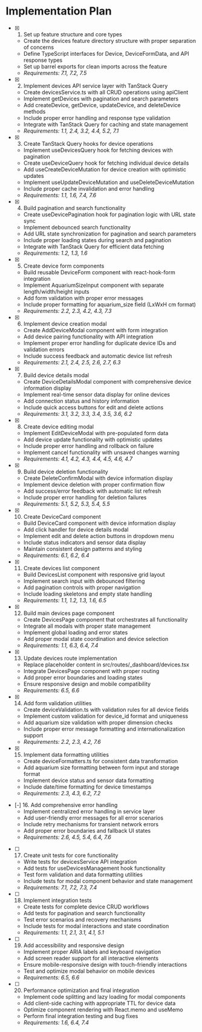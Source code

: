 # Implementation Plan

- [x] 1. Set up feature structure and core types
  - Create the devices feature directory structure with proper separation of concerns
  - Define TypeScript interfaces for Device, DeviceFormData, and API response types
  - Set up barrel exports for clean imports across the feature
  - _Requirements: 7.1, 7.2, 7.5_

- [x] 2. Implement devices API service layer with TanStack Query
  - Create devicesService.ts with all CRUD operations using apiClient
  - Implement getDevices with pagination and search parameters
  - Add createDevice, getDevice, updateDevice, and deleteDevice methods
  - Include proper error handling and response type validation
  - Integrate with TanStack Query for caching and state management
  - _Requirements: 1.1, 2.4, 3.2, 4.4, 5.2, 7.1_

- [x] 3. Create TanStack Query hooks for device operations
  - Implement useDevicesQuery hook for fetching devices with pagination
  - Create useDeviceQuery hook for fetching individual device details
  - Add useCreateDeviceMutation for device creation with optimistic updates
  - Implement useUpdateDeviceMutation and useDeleteDeviceMutation
  - Include proper cache invalidation and error handling
  - _Requirements: 1.1, 1.6, 7.4, 7.6_

- [x] 4. Build pagination and search functionality
  - Create useDevicePagination hook for pagination logic with URL state sync
  - Implement debounced search functionality
  - Add URL state synchronization for pagination and search parameters
  - Include proper loading states during search and pagination
  - Integrate with TanStack Query for efficient data fetching
  - _Requirements: 1.2, 1.3, 1.6_

- [x] 5. Create device form components
  - Build reusable DeviceForm component with react-hook-form integration
  - Implement AquariumSizeInput component with separate length/width/height inputs
  - Add form validation with proper error messages
  - Include proper formatting for aquarium_size field (LxWxH cm format)
  - _Requirements: 2.2, 2.3, 4.2, 4.3, 7.3_

- [x] 6. Implement device creation modal
  - Create AddDeviceModal component with form integration
  - Add device pairing functionality with API integration
  - Implement proper error handling for duplicate device IDs and validation errors
  - Include success feedback and automatic device list refresh
  - _Requirements: 2.1, 2.4, 2.5, 2.6, 2.7, 6.3_

- [x] 7. Build device details modal
  - Create DeviceDetailsModal component with comprehensive device information display
  - Implement real-time sensor data display for online devices
  - Add connection status and history information
  - Include quick access buttons for edit and delete actions
  - _Requirements: 3.1, 3.2, 3.3, 3.4, 3.5, 3.6, 6.2_

- [x] 8. Create device editing modal
  - Implement EditDeviceModal with pre-populated form data
  - Add device update functionality with optimistic updates
  - Include proper error handling and rollback on failure
  - Implement cancel functionality with unsaved changes warning
  - _Requirements: 4.1, 4.2, 4.3, 4.4, 4.5, 4.6, 4.7_

- [x] 9. Build device deletion functionality
  - Create DeleteConfirmModal with device information display
  - Implement device deletion with proper confirmation flow
  - Add success/error feedback with automatic list refresh
  - Include proper error handling for deletion failures
  - _Requirements: 5.1, 5.2, 5.3, 5.4, 5.5_

- [x] 10. Create DeviceCard component
  - Build DeviceCard component with device information display
  - Add click handler for device details modal
  - Implement edit and delete action buttons in dropdown menu
  - Include status indicators and sensor data display
  - Maintain consistent design patterns and styling
  - _Requirements: 6.1, 6.2, 6.4_

- [x] 11. Create devices list component
  - Build DevicesList component with responsive grid layout
  - Implement search input with debounced filtering
  - Add pagination controls with proper navigation
  - Include loading skeletons and empty state handling
  - _Requirements: 1.1, 1.2, 1.3, 1.6, 6.5_

- [x] 12. Build main devices page component
  - Create DevicesPage component that orchestrates all functionality
  - Integrate all modals with proper state management
  - Implement global loading and error states
  - Add proper modal state coordination and device selection
  - _Requirements: 1.1, 6.3, 6.4, 7.4_

- [x] 13. Update devices route implementation
  - Replace placeholder content in src/routes/_dashboard/devices.tsx
  - Integrate DevicesPage component with proper routing
  - Add proper error boundaries and loading states
  - Ensure responsive design and mobile compatibility
  - _Requirements: 6.5, 6.6_

- [x] 14. Add form validation utilities
  - Create deviceValidation.ts with validation rules for all device fields
  - Implement custom validation for device_id format and uniqueness
  - Add aquarium size validation with proper dimension checks
  - Include proper error message formatting and internationalization support
  - _Requirements: 2.2, 2.3, 4.2, 7.6_

- [x] 15. Implement data formatting utilities
  - Create deviceFormatters.ts for consistent data transformation
  - Add aquarium size formatting between form input and storage format
  - Implement device status and sensor data formatting
  - Include date/time formatting for device timestamps
  - _Requirements: 2.3, 4.3, 6.2, 7.2_

- [-] 16. Add comprehensive error handling
  - Implement centralized error handling in service layer
  - Add user-friendly error messages for all error scenarios
  - Include retry mechanisms for transient network errors
  - Add proper error boundaries and fallback UI states
  - _Requirements: 2.6, 4.5, 5.4, 6.4, 7.6_

- [ ] 17. Create unit tests for core functionality
  - Write tests for devicesService API integration
  - Add tests for useDevicesManagement hook functionality
  - Test form validation and data formatting utilities
  - Include tests for modal component behavior and state management
  - _Requirements: 7.1, 7.2, 7.3, 7.4_

- [ ] 18. Implement integration tests
  - Create tests for complete device CRUD workflows
  - Add tests for pagination and search functionality
  - Test error scenarios and recovery mechanisms
  - Include tests for modal interactions and state coordination
  - _Requirements: 1.1, 2.1, 3.1, 4.1, 5.1_

- [ ] 19. Add accessibility and responsive design
  - Implement proper ARIA labels and keyboard navigation
  - Add screen reader support for all interactive elements
  - Ensure mobile-responsive design with touch-friendly interactions
  - Test and optimize modal behavior on mobile devices
  - _Requirements: 6.5, 6.6_

- [ ] 20. Performance optimization and final integration
  - Implement code splitting and lazy loading for modal components
  - Add client-side caching with appropriate TTL for device data
  - Optimize component rendering with React.memo and useMemo
  - Perform final integration testing and bug fixes
  - _Requirements: 1.6, 6.4, 7.4_
